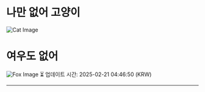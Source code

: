 
# 나만 없어 고양이

![Cat Image](https://cdn2.thecatapi.com/images/MTczODcyMg.jpg)

# 여우도 없어
![Fox Image](https://randomfox.ca/images/31.jpg)
⏳ 업데이트 시간: 2025-02-21 04:46:50 (KRW)

---

